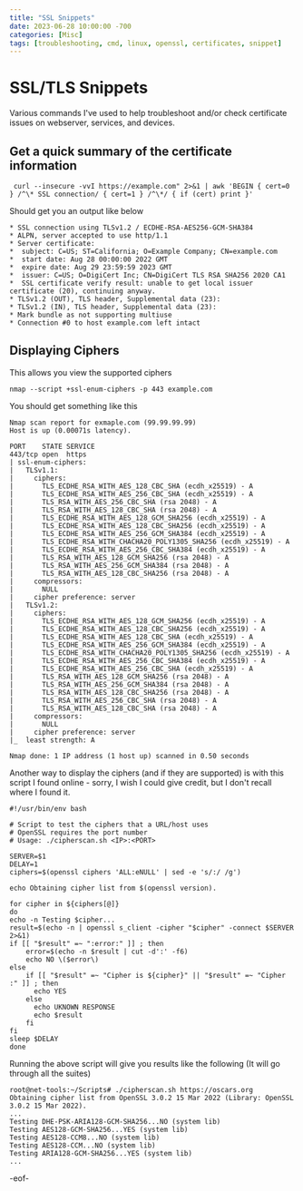 ```yaml
---
title: "SSL Snippets"
date: 2023-06-28 10:00:00 -700
categories: [Misc]
tags: [troubleshooting, cmd, linux, openssl, certificates, snippet]    #TAG names should always be lowercase
---
```


# SSL/TLS Snippets

Various commands I've used to help troubleshoot and/or check certificate issues on webserver, services, and devices.

## Get a quick summary of the certificate information

```shell
 curl --insecure -vvI https://example.com" 2>&1 | awk 'BEGIN { cert=0 } /^\* SSL connection/ { cert=1 } /^\*/ { if (cert) print }'
```
Should get you an output like below

```shell
* SSL connection using TLSv1.2 / ECDHE-RSA-AES256-GCM-SHA384
* ALPN, server accepted to use http/1.1
* Server certificate:
*  subject: C=US; ST=California; O=Example Company; CN=example.com
*  start date: Aug 28 00:00:00 2022 GMT
*  expire date: Aug 29 23:59:59 2023 GMT
*  issuer: C=US; O=DigiCert Inc; CN=DigiCert TLS RSA SHA256 2020 CA1
*  SSL certificate verify result: unable to get local issuer certificate (20), continuing anyway.
* TLSv1.2 (OUT), TLS header, Supplemental data (23):
* TLSv1.2 (IN), TLS header, Supplemental data (23):
* Mark bundle as not supporting multiuse
* Connection #0 to host example.com left intact
```

## Displaying Ciphers

This allows you view the supported ciphers 

```shell
nmap --script +ssl-enum-ciphers -p 443 example.com
```

You should get something like this

```shell
Nmap scan report for exmaple.com (99.99.99.99)
Host is up (0.00071s latency).

PORT    STATE SERVICE
443/tcp open  https
| ssl-enum-ciphers:
|   TLSv1.1:
|     ciphers:
|       TLS_ECDHE_RSA_WITH_AES_128_CBC_SHA (ecdh_x25519) - A
|       TLS_ECDHE_RSA_WITH_AES_256_CBC_SHA (ecdh_x25519) - A
|       TLS_RSA_WITH_AES_256_CBC_SHA (rsa 2048) - A
|       TLS_RSA_WITH_AES_128_CBC_SHA (rsa 2048) - A
|       TLS_ECDHE_RSA_WITH_AES_128_GCM_SHA256 (ecdh_x25519) - A
|       TLS_ECDHE_RSA_WITH_AES_128_CBC_SHA256 (ecdh_x25519) - A
|       TLS_ECDHE_RSA_WITH_AES_256_GCM_SHA384 (ecdh_x25519) - A
|       TLS_ECDHE_RSA_WITH_CHACHA20_POLY1305_SHA256 (ecdh_x25519) - A
|       TLS_ECDHE_RSA_WITH_AES_256_CBC_SHA384 (ecdh_x25519) - A
|       TLS_RSA_WITH_AES_128_GCM_SHA256 (rsa 2048) - A
|       TLS_RSA_WITH_AES_256_GCM_SHA384 (rsa 2048) - A
|       TLS_RSA_WITH_AES_128_CBC_SHA256 (rsa 2048) - A
|     compressors:
|       NULL
|     cipher preference: server
|   TLSv1.2:
|     ciphers:
|       TLS_ECDHE_RSA_WITH_AES_128_GCM_SHA256 (ecdh_x25519) - A
|       TLS_ECDHE_RSA_WITH_AES_128_CBC_SHA256 (ecdh_x25519) - A
|       TLS_ECDHE_RSA_WITH_AES_128_CBC_SHA (ecdh_x25519) - A
|       TLS_ECDHE_RSA_WITH_AES_256_GCM_SHA384 (ecdh_x25519) - A
|       TLS_ECDHE_RSA_WITH_CHACHA20_POLY1305_SHA256 (ecdh_x25519) - A
|       TLS_ECDHE_RSA_WITH_AES_256_CBC_SHA384 (ecdh_x25519) - A
|       TLS_ECDHE_RSA_WITH_AES_256_CBC_SHA (ecdh_x25519) - A
|       TLS_RSA_WITH_AES_128_GCM_SHA256 (rsa 2048) - A
|       TLS_RSA_WITH_AES_256_GCM_SHA384 (rsa 2048) - A
|       TLS_RSA_WITH_AES_128_CBC_SHA256 (rsa 2048) - A
|       TLS_RSA_WITH_AES_256_CBC_SHA (rsa 2048) - A
|       TLS_RSA_WITH_AES_128_CBC_SHA (rsa 2048) - A
|     compressors:
|       NULL
|     cipher preference: server
|_  least strength: A

Nmap done: 1 IP address (1 host up) scanned in 0.50 seconds
```

Another way to display the ciphers (and if they are supported) is with this script I found online - sorry, I wish I could give credit, but I don't recall where I found it.

```shell
#!/usr/bin/env bash

# Script to test the ciphers that a URL/host uses
# OpenSSL requires the port number
# Usage: ./cipherscan.sh <IP>:<PORT>

SERVER=$1
DELAY=1
ciphers=$(openssl ciphers 'ALL:eNULL' | sed -e 's/:/ /g')

echo Obtaining cipher list from $(openssl version).

for cipher in ${ciphers[@]}
do
echo -n Testing $cipher...
result=$(echo -n | openssl s_client -cipher "$cipher" -connect $SERVER 2>&1)
if [[ "$result" =~ ":error:" ]] ; then
    error=$(echo -n $result | cut -d':' -f6)
    echo NO \($error\)
else
    if [[ "$result" =~ "Cipher is ${cipher}" || "$result" =~ "Cipher    :" ]] ; then
      echo YES
    else
      echo UKNOWN RESPONSE
      echo $result
    fi
fi
sleep $DELAY
done
```

Running the above script will give you results like the following (It will go through all the suites)

```shell
root@net-tools:~/Scripts# ./cipherscan.sh https://oscars.org
Obtaining cipher list from OpenSSL 3.0.2 15 Mar 2022 (Library: OpenSSL 3.0.2 15 Mar 2022).
...
Testing DHE-PSK-ARIA128-GCM-SHA256...NO (system lib)
Testing AES128-GCM-SHA256...YES (system lib)
Testing AES128-CCM8...NO (system lib)
Testing AES128-CCM...NO (system lib)
Testing ARIA128-GCM-SHA256...YES (system lib)
...
```


-eof-